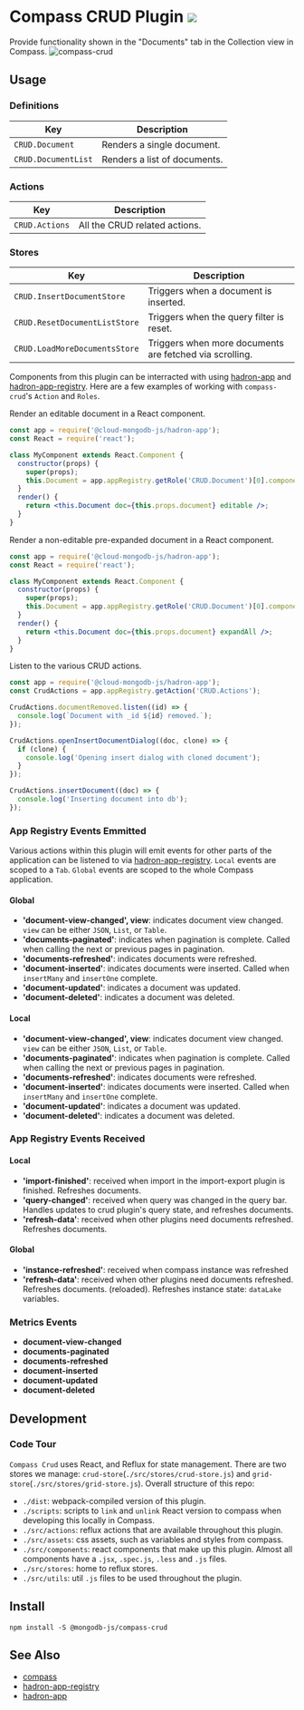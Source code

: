 # Compass CRUD Plugin [![][npm_img]][npm_url]

Provide functionality shown in the "Documents" tab in the Collection view in
Compass.
![compass-crud](./compass-crud.png)

## Usage

### Definitions

| Key                 | Description                  |
| ------------------- | ---------------------------- |
| `CRUD.Document`     | Renders a single document.   |
| `CRUD.DocumentList` | Renders a list of documents. |

### Actions

| Key            | Description                   |
| -------------- | ----------------------------- |
| `CRUD.Actions` | All the CRUD related actions. |

### Stores

| Key                           | Description                                             |
| ----------------------------- | ------------------------------------------------------- |
| `CRUD.InsertDocumentStore`    | Triggers when a document is inserted.                   |
| `CRUD.ResetDocumentListStore` | Triggers when the query filter is reset.                |
| `CRUD.LoadMoreDocumentsStore` | Triggers when more documents are fetched via scrolling. |

Components from this plugin can be interracted with using
[hadron-app][hadron-app] and [hadron-app-registry][hadron-app-registry]. Here are
a few examples of working with `compass-crud`'s `Action` and `Roles`.

Render an editable document in a React component.

```jsx
const app = require('@cloud-mongodb-js/hadron-app');
const React = require('react');

class MyComponent extends React.Component {
  constructor(props) {
    super(props);
    this.Document = app.appRegistry.getRole('CRUD.Document')[0].component;
  }
  render() {
    return <this.Document doc={this.props.document} editable />;
  }
}
```

Render a non-editable pre-expanded document in a React component.

```jsx
const app = require('@cloud-mongodb-js/hadron-app');
const React = require('react');

class MyComponent extends React.Component {
  constructor(props) {
    super(props);
    this.Document = app.appRegistry.getRole('CRUD.Document')[0].component;
  }
  render() {
    return <this.Document doc={this.props.document} expandAll />;
  }
}
```

Listen to the various CRUD actions.

```javascript
const app = require('@cloud-mongodb-js/hadron-app');
const CrudActions = app.appRegistry.getAction('CRUD.Actions');

CrudActions.documentRemoved.listen((id) => {
  console.log(`Document with _id ${id} removed.`);
});

CrudActions.openInsertDocumentDialog((doc, clone) => {
  if (clone) {
    console.log('Opening insert dialog with cloned document');
  }
});

CrudActions.insertDocument((doc) => {
  console.log('Inserting document into db');
});
```

### App Registry Events Emmitted

Various actions within this plugin will emit events for other parts of the
application can be listened to via [hadron-app-registry][hadron-app-registry].
`Local` events are scoped to a `Tab`.
`Global` events are scoped to the whole Compass application.

#### Global

- **'document-view-changed', view**: indicates document view changed. `view` can
  be either `JSON`, `List`, or `Table`.
- **'documents-paginated'**: indicates when pagination is complete. Called when
  calling the next or previous pages in pagination.
- **'documents-refreshed'**: indicates documents were refreshed.
- **'document-inserted'**: indicates documents were inserted. Called when
  `insertMany` and `insertOne` complete.
- **'document-updated'**: indicates a document was updated.
- **'document-deleted'**: indicates a document was deleted.

#### Local

- **'document-view-changed', view**: indicates document view changed. `view` can
  be either `JSON`, `List`, or `Table`.
- **'documents-paginated'**: indicates when pagination is complete. Called when
  calling the next or previous pages in pagination.
- **'documents-refreshed'**: indicates documents were refreshed.
- **'document-inserted'**: indicates documents were inserted. Called when
  `insertMany` and `insertOne` complete.
- **'document-updated'**: indicates a document was updated.
- **'document-deleted'**: indicates a document was deleted.

### App Registry Events Received

#### Local

- **'import-finished'**: received when import in the import-export plugin is
  finished. Refreshes documents.
- **'query-changed'**: received when query was changed in the query bar. Handles updates to crud plugin's query
  state, and refreshes documents.
- **'refresh-data'**: received when other plugins need documents refreshed.
  Refreshes documents.

#### Global

- **'instance-refreshed'**: received when compass instance was refreshed
- **'refresh-data'**: received when other plugins need documents refreshed.
  Refreshes documents.
  (reloaded). Refreshes instance state: `dataLake` variables.

### Metrics Events

- **document-view-changed**
- **documents-paginated**
- **documents-refreshed**
- **document-inserted**
- **document-updated**
- **document-deleted**

## Development

### Code Tour

`Compass Crud` uses React, and Reflux for state management. There are two stores
we manage: `crud-store`(`./src/stores/crud-store.js`) and
`grid-store`(`./src/stores/grid-store.js`). Overall structure of this repo:

- `./dist`: webpack-compiled version of this plugin.
- `./scripts`: scripts to `link` and `unlink` React version to compass when
  developing this locally in Compass.
- `./src/actions`: reflux actions that are available throughout this plugin.
- `./src/assets`: css assets, such as variables and styles from compass.
- `./src/components`: react components that make up this plugin. Almost all
  components have a `.jsx`, `.spec.js`, `.less` and `.js` files.
- `./src/stores`: home to reflux stores.
- `./src/utils`: util `.js` files to be used throughout the plugin.

## Install

```shell
npm install -S @mongodb-js/compass-crud
```

## See Also

- [compass][compass]
- [hadron-app-registry][hadron-app-registry]
- [hadron-app][hadron-app]

[npm_img]: https://img.shields.io/npm/v/@mongodb-js/compass-crud.svg?style=flat-square
[npm_url]: https://www.npmjs.org/package/@mongodb-js/compass-crud
[hadron-app]: https://github.com/mongodb-js/compass/packages/hadron-app
[hadron-app-registry]: https://github.com/mongodb-js/compass/packages/hadron-app-registry
[compass]: https://github.com/mongodb-js/compass/packages/compass
